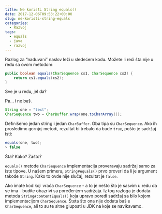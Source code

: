 ```yaml
---
title: Ne koristi String equals()
date: 2017-12-06T09:53:22+00:00
slug: ne-koristi-string-equals
categories:
  - Razvoj
tags:
  - equals
  - java
  - razvoj
---
```


Razlog za “naduvani” naslov leži u sledećem kodu. Možete li reći šta nije u redu sa ovom metodom:

```java
public boolean equals(CharSequence cs1, CharSequence cs2) {
	return cs1.equals(cs2);
}
```

Sve je u redu, jel da?

Pa... i ne baš.

```java
String one = "text";
CharSequence two = CharBuffer.wrap(one.toCharArray());
```

Definišemo jedan string i jedan `CharBuffer`. Oba tipa su `CharSequence`. Ako ih prosledimo gornjoj metodi, rezultat bi trebalo da bude `true`, pošto je sadržaj isti:

```java
equals(one, two);
> false
```

Šta? Kako? Zašto?

`equals()` metode `CharSequence` implementacija proveravaju sadržaj samo za iste tipove. U našem primeru, `String#equals()` prvo proveri da li je argument takođe `String`. Kako to ovde nije slučaj, rezultat je `false`.

Ako imate kod koji vraća `CharSequence` - a to je nešto što je sasvim u redu da se ima - budite obazrivi sa poređenjem sadržaja. Iz tog razloga je dodata metoda `String#contentEquals()` koja upravo poredi sadržaj sa bilo kojom implementacijom `CharSequence`. Šteta što ona nije dodata baš u `CharSequence`, ali to su te sitne gluposti u JDK na koje se navikavamo.